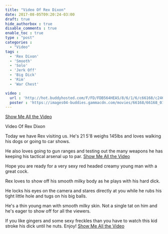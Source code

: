 ```yaml
---
title: "Video Of Rex Dixon"
date: 2017-08-05T09:20:24-03:00
draft: true
hide_authorbox : true
disable_comments : true
enable_toc : true
type : "post"
categories :
  - "Video"
tags :
  - 'Rex Dixon'
  - 'Smooth'
  - 'Solo'
  - 'Jerk Off'
  - 'Big Dick'
  - 'Rim'
  - 'War Chest'

video :
  url : 'http://hot.buddyhosted.com/F/FD/FDB564HEA5/8/6/1/6/c66168/c24671bbb5/66168_01/01/66168_01_120sec_00.mp4'
  poster : 'https://images04-buddies.gammacdn.com/movies/66168/66168_01/previews/5/80/top_1_854x480/66168_01_01.jpg'
---
```

[Show Me All the Video](http://www.buddylead.com/activeduty/go.php?pr=9&su=2&si=80&pa=index&ar=&ad=269520&buffer=)

Video Of Rex Dixon
<!--more-->
Today we have Rex visiting us. He's 21 5'8 weighs 145lbs and loves walking his dogs or going to car shows.

He also loves going to gun ranges and testing out the many weapons he has keeping his tactical arsenal up to par.
[Show Me All the Video](http://www.buddylead.com/activeduty/go.php?pr=9&su=2&si=80&pa=index&ar=&ad=269520&buffer=)

Hope you are ready for a very sexy red headed creamy young man with a great cock.

Rex loves to show off his smooth milky body as he plays with his hard dick.

He locks his eyes on the camera and stares directly at you while he rubs his tight little hole and tugs on his big balls.

He's a thin young man with smooth milky skin. Not a single tat on him and he's eager to show off for all the viewers.

If you like gingers and some sexy freckles than you have to watch this kid stroke his dick until he nuts. Enjoy!
[Show Me All the Video](http://www.buddylead.com/activeduty/go.php?pr=9&su=2&si=80&pa=index&ar=&ad=269520&buffer=)
